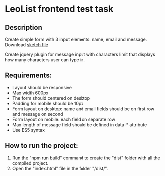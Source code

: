 # LeoList frontend test task
## Description
Create simple form with 3 input elements: name, email and message. Download [sketch file](https://github.com/iPresence/frontend_test/raw/master/form.sketch)

Create jquery plugin for message input with characters limit that displays how many characters user can type in.

## Requirements:
- Layout should be responsive
- Max width 600px
- The form should centered on desktop
- Padding for mobile should be 10px
- Form layout on desktop: name and email fields should be on first row and message on second
- Form layout on mobile: each field on separate row
- Max length of message field should be defined in data-* attribute
- Use ES5 syntax

## How to run the project:

1. Run the "npm run build" command to create the "dist" folder with all the compiled project.
2. Open the "index.html" file in the folder "/dist/".

